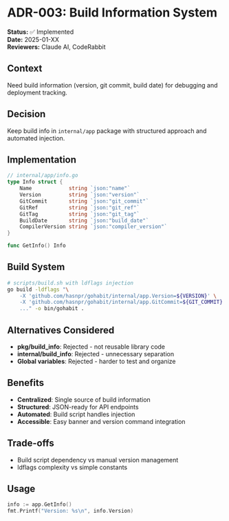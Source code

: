 # ADR-003: Build Information System

**Status:** ✅ Implemented  
**Date:** 2025-01-XX  
**Reviewers:** Claude AI, CodeRabbit

## Context
Need build information (version, git commit, build date) for debugging and deployment tracking.

## Decision
Keep build info in `internal/app` package with structured approach and automated injection.

## Implementation
```go
// internal/app/info.go
type Info struct {
    Name            string `json:"name"`
    Version         string `json:"version"`
    GitCommit       string `json:"git_commit"`
    GitRef          string `json:"git_ref"`
    GitTag          string `json:"git_tag"`
    BuildDate       string `json:"build_date"`
    CompilerVersion string `json:"compiler_version"`
}

func GetInfo() Info
```

## Build System
```bash
# scripts/build.sh with ldflags injection
go build -ldflags "\
    -X 'github.com/hasnpr/gohabit/internal/app.Version=${VERSION}' \
    -X 'github.com/hasnpr/gohabit/internal/app.GitCommit=${GIT_COMMIT}' \
    ..." -o bin/gohabit .
```

## Alternatives Considered
- **pkg/build_info**: Rejected - not reusable library code
- **internal/build_info**: Rejected - unnecessary separation
- **Global variables**: Rejected - harder to test and organize

## Benefits
- **Centralized**: Single source of build information
- **Structured**: JSON-ready for API endpoints
- **Automated**: Build script handles injection
- **Accessible**: Easy banner and version command integration

## Trade-offs
- Build script dependency vs manual version management
- ldflags complexity vs simple constants

## Usage
```go
info := app.GetInfo()
fmt.Printf("Version: %s\n", info.Version)
```